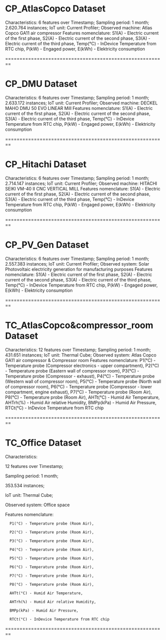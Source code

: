 # CP_AtlasCopco Dataset

Characteristics: 
  6 features over Timestamp; 
  Sampling period: 1 month; 
  2.620.764 instances; 
  IoT unit: Current Profiler;
  Observed machine: Atlas Copco GA11 air compressor
  Features nomenclature:
      S1(A) - Electric current of the first phase,
      S2(A) - Electric current of the second phase,
      S3(A) - Electric current of the third phase,
      Temp(°C) - InDevice Temperature from RTC chip,
      P(kW) - Engaged power,
      E(kWh) - Elektricity consumption
      
========================================================

# CP_DMU Dataset

Characteristics: 
  6 features over Timestamp; 
  Sampling period: 1 month; 
  2.633.172 instances;
  IoT unit: Current Profiler;
  Observed machine: DECKEL MAHO DMU 50 EVO LINEAR Mill
  Features nomenclature:
      S1(A) - Electric current of the first phase,
      S2(A) - Electric current of the second phase,
      S3(A) - Electric current of the third phase,
      Temp(°C) - InDevice Temperature from RTC chip,
      P(kW) - Engaged power,
      E(kWh) - Elektricity consumption
      
========================================================
      
# CP_Hitachi Dataset

Characteristics: 
  6 features over Timestamp; 
  Sampling period: 1 month; 
  2.714.147 instances;
  IoT unit: Current Profiler;
  Observed machine: HITACHI SEIKI VM-40 II CNC VERTICAL MILL
  Features nomenclature:
      S1(A) - Electric current of the first phase,
      S2(A) - Electric current of the second phase,
      S3(A) - Electric current of the third phase,
      Temp(°C) - InDevice Temperature from RTC chip,
      P(kW) - Engaged power,
      E(kWh) - Elektricity consumption
      
========================================================      
      
 # CP_PV_Gen Dataset

Characteristics: 
  6 features over Timestamp; 
  Sampling period: 1 month; 
  2.557.383 instances;
  IoT unit: Current Profiler;
  Observed system: Solar Photovoltaic electricity generation for manufacturing purposes
  Features nomenclature:
      S1(A) - Electric current of the first phase,
      S2(A) - Electric current of the second phase,
      S3(A) - Electric current of the third phase,
      Temp(°C) - InDevice Temperature from RTC chip,
      P(kW) - Engaged power,
      E(kWh) - Elektricity consumption

========================================================
      
  # TC_AtlasCopco&compressor_room Dataset
  
  Characteristics: 
  12 features over Timestamp; 
  Sampling period: 1 month; 
  431.651 instances;
  IoT unit: Thermal Cube;
  Observed system: Atlas Copco GA11 air compressor & Compressor room
  Features nomenclature:
      P1(°C) - Temperature probe (Compressor electronics - upper compartment),
      P2(°C) - Temperature probe (Eastern wall of compressor room),
      P3(°C) - Temperature probe (Compressor - exhaust),
      P4(°C) - Temperature probe (Western wall of compressor room),
      P5(°C) - Temperature probe (North wall of compressor room),
      P6(°C) - Temperature probe (Compressor - lower compartment, engine exhaust),
      P7(°C) - Temperature probe (Room Air),
      P8(°C) - Temperature probe (Room Air),
      AHTt(°C) - Humid Air Temperature,
      AHTrh(%) - Humid Air relative Humidity,
      BMPp(kPa) - Humid Air Pressure,
      RTCt(°C) - InDevice Temperature from RTC chip
      
========================================================

 # TC_Office Dataset
  
  Characteristics:
  
  12 features over Timestamp; 
  
  Sampling period: 1 month; 
  
  353.534 instances;
  
  IoT unit: Thermal Cube;
  
  Observed system: Office space
  
  Features nomenclature:
  
      P1(°C) - Temperature probe (Room Air),
      
      P2(°C) - Temperature probe (Room Air),
      
      P3(°C) - Temperature probe (Room Air),
      
      P4(°C) - Temperature probe (Room Air),
      
      P5(°C) - Temperature probe (Room Air),
      
      P6(°C) - Temperature probe (Room Air),
      
      P7(°C) - Temperature probe (Room Air),
      
      P8(°C) - Temperature probe (Room Air),
      
      AHTt(°C) - Humid Air Temperature,
      
      AHTrh(%) - Humid Air relative Humidity,
      
      BMPp(kPa) - Humid Air Pressure,
      
      RTCt(°C) - InDevice Temperature from RTC chip
      
========================================================
